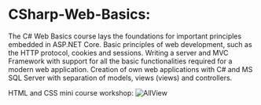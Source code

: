 # CSharp-Web-Basics:
The C# Web Basics course lays the foundations for important principles embedded in ASP.NET Core. Basic principles of web development, such as the HTTP protocol, cookies and sessions. Writing a server and MVC Framework with support for all the basic functionalities required for a modern web application. Creation of own web applications with C# and MS SQL Server with separation of models, views (views) and controllers.


HTML and CSS mini course workshop:
![AllView](https://user-images.githubusercontent.com/58266467/223400159-8132ba2f-b86e-40c3-802f-6c0841ec1c58.png)
